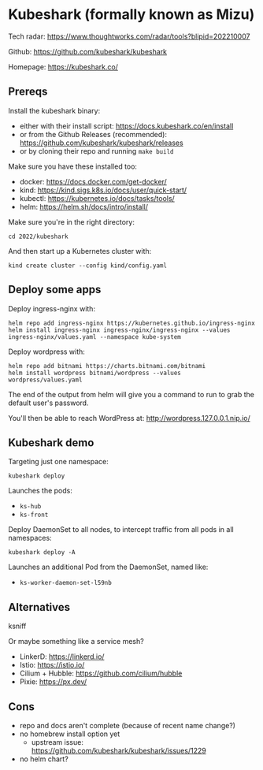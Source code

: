 # Kubeshark (formally known as Mizu)

Tech radar: https://www.thoughtworks.com/radar/tools?blipid=202210007

Github: https://github.com/kubeshark/kubeshark

Homepage: https://kubeshark.co/

## Prereqs

Install the kubeshark binary:
- either with their install script: https://docs.kubeshark.co/en/install
- or from the Github Releases (recommended): https://github.com/kubeshark/kubeshark/releases
- or by cloning their repo and running `make build`

Make sure you have these installed too:
- docker: https://docs.docker.com/get-docker/
- kind: https://kind.sigs.k8s.io/docs/user/quick-start/
- kubectl: https://kubernetes.io/docs/tasks/tools/
- helm: https://helm.sh/docs/intro/install/

Make sure you're in the right directory:
```
cd 2022/kubeshark
```

And then start up a Kubernetes cluster with:

```
kind create cluster --config kind/config.yaml
```

## Deploy some apps

Deploy ingress-nginx with:

```
helm repo add ingress-nginx https://kubernetes.github.io/ingress-nginx
helm install ingress-nginx ingress-nginx/ingress-nginx --values ingress-nginx/values.yaml --namespace kube-system
```

Deploy wordpress with:

```
helm repo add bitnami https://charts.bitnami.com/bitnami
helm install wordpress bitnami/wordpress --values wordpress/values.yaml
```

The end of the output from helm will give you a command to run to grab the default user's password.

You'll then be able to reach WordPress at: http://wordpress.127.0.0.1.nip.io/

## Kubeshark demo

Targeting just one namespace:

```
kubeshark deploy
```

Launches the pods:
- `ks-hub`
- `ks-front`

Deploy DaemonSet to all nodes, to intercept traffic from all pods in all namespaces:

```
kubeshark deploy -A
```

Launches an additional Pod from the DaemonSet, named like:
- `ks-worker-daemon-set-l59nb`

## Alternatives

ksniff

Or maybe something like a service mesh?
- LinkerD: https://linkerd.io/
- Istio: https://istio.io/
- Cilium + Hubble: https://github.com/cilium/hubble
- Pixie: https://px.dev/

## Cons

- repo and docs aren't complete (because of recent name change?)
- no homebrew install option yet
  - upstream issue: https://github.com/kubeshark/kubeshark/issues/1229
- no helm chart?
